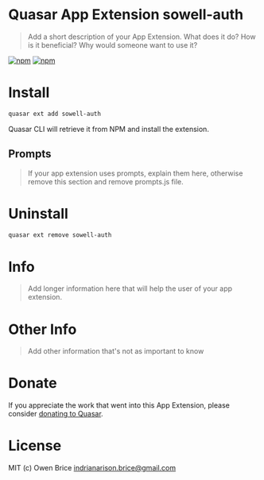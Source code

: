 # Quasar App Extension sowell-auth

> Add a short description of your App Extension. What does it do? How is it beneficial? Why would someone want to use it?

[![npm](https://img.shields.io/npm/v/quasar-app-extension-sowell-auth.svg?label=quasar-app-extension-sowell-auth)](https://www.npmjs.com/package/quasar-app-extension-sowell-auth)
[![npm](https://img.shields.io/npm/dt/quasar-app-extension-sowell-auth.svg)](https://www.npmjs.com/package/quasar-app-extension-sowell-auth)

# Install
```bash
quasar ext add sowell-auth
```
Quasar CLI will retrieve it from NPM and install the extension.

## Prompts

> If your app extension uses prompts, explain them here, otherwise remove this section and remove prompts.js file.

# Uninstall
```bash
quasar ext remove sowell-auth
```

# Info
> Add longer information here that will help the user of your app extension.

# Other Info
> Add other information that's not as important to know

# Donate
If you appreciate the work that went into this App Extension, please consider [donating to Quasar](https://donate.quasar.dev).

# License
MIT (c) Owen Brice <indrianarison.brice@gmail.com>

